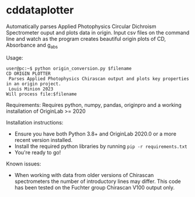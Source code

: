 # cddataplotter
Automatically parses Applied Photophysics Circular Dichroism Spectrometer ouput and plots data in origin.
Input csv files on the command line and watch as the program creates beautiful origin plots of CD, Absorbance and g<sub>abs</sub>

Usage:
```console
user@pc:~$ python origin_conversion.py $filename
CD ORIGIN PLOTTER
 Parses Applied Photophysics Chirascan output and plots key properties in an origin project.
 Louis Minion 2023
Will process file:$filename
```
Requirements:
Requires python, numpy, pandas, originpro and a working installation of OriginLab >= 2020

Installation instructions:
- Ensure you have both Python 3.8+ and OriginLab 2020.0 or a more recent version installed.
- Install the required python libraries by running `pip -r requirements.txt`
- You're ready to go!

Known issues: 
- When working with data from older versions of Chirascan spectrometers the number of introductory lines may differ. This code has been tested on the Fuchter group Chirascan V100 output only.
